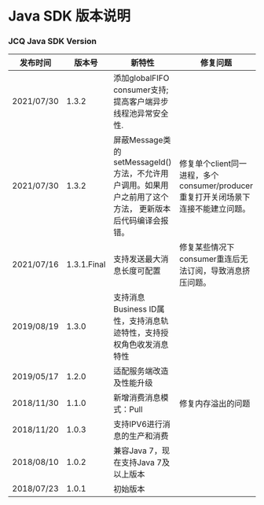 # Java SDK 版本说明

### JCQ Java SDK Version
| 发布时间|版本号|新特性|修复问题|
| ---------- | ----------- | ----------- | ------------ |
| 2021/07/30 | 1.3.2 | 添加globalFIFO consumer支持;提高客户端异步线程池异常安全性.|
| 2021/07/30 | 1.3.2 | 屏蔽Message类的setMessageId()方法，不允许用户调用。如果用户之前用了这个方法， 更新版本后代码编译会报错。|修复单个client同一进程，多个consumer/producer重复打开关闭场景下连接不能建立问题。|
| 2021/07/16 | 1.3.1.Final | 支持发送最大消息长度可配置|修复某些情况下consumer重连后无法订阅，导致消息挤压问题。|
| 2019/08/19 | 1.3.0 | 支持消息Business ID属性，支持消息轨迹特性，支持授权角色收发消息特性| |
| 2019/05/17 | 1.2.0 | 适配服务端改造及性能升级| |
| 2018/11/30 | 1.1.0 | 新增消费消息模式：Pull |修复内存溢出的问题 |
| 2018/11/20 | 1.0.3 | 支持IPV6进行消息的生产和消费 | |
| 2018/08/10 | 1.0.2 | 兼容Java 7，现在支持Java 7及以上版本 | |
| 2018/07/23 | 1.0.1 | 初始版本| |



